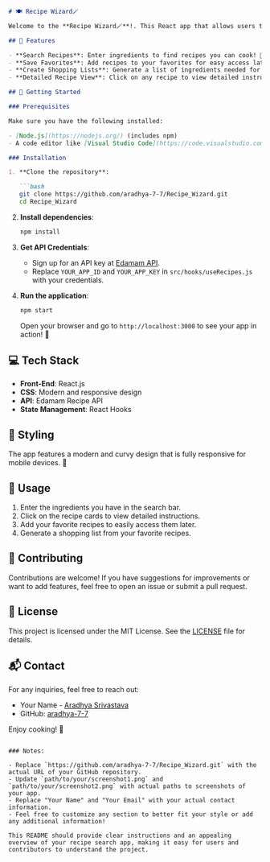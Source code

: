 
```markdown
# 🍽️ Recipe Wizard🪄

Welcome to the **Recipe Wizard🪄**!. This React app that allows users to search for delicious Indian recipes based on ingredients they have at home. You can save your favorite recipes and create a shopping list to make cooking easier and more fun! 

## 🌟 Features

- **Search Recipes**: Enter ingredients to find recipes you can cook! 🥘
- **Save Favorites**: Add recipes to your favorites for easy access later. ❤️
- **Create Shopping Lists**: Generate a list of ingredients needed for your favorite recipes. 🛒
- **Detailed Recipe View**: Click on any recipe to view detailed instructions and ingredients. 📖

## 🚀 Getting Started

### Prerequisites

Make sure you have the following installed:

- [Node.js](https://nodejs.org/) (includes npm)
- A code editor like [Visual Studio Code](https://code.visualstudio.com/)

### Installation

1. **Clone the repository**:

   ```bash
   git clone https://github.com/aradhya-7-7/Recipe_Wizard.git
   cd Recipe_Wizard
   ```

2. **Install dependencies**:

   ```bash
   npm install
   ```

3. **Get API Credentials**:
   - Sign up for an API key at [Edamam API](https://developer.edamam.com/).
   - Replace `YOUR_APP_ID` and `YOUR_APP_KEY` in `src/hooks/useRecipes.js` with your credentials.

4. **Run the application**:

   ```bash
   npm start
   ```

   Open your browser and go to `http://localhost:3000` to see your app in action! 🎉

## 💻 Tech Stack

- **Front-End**: React.js
- **CSS**: Modern and responsive design
- **API**: Edamam Recipe API
- **State Management**: React Hooks

## 🎨 Styling

The app features a modern and curvy design that is fully responsive for mobile devices. 🌈

## 📝 Usage

1. Enter the ingredients you have in the search bar.
2. Click on the recipe cards to view detailed instructions.
3. Add your favorite recipes to easily access them later.
4. Generate a shopping list from your favorite recipes.

## 🤝 Contributing

Contributions are welcome! If you have suggestions for improvements or want to add features, feel free to open an issue or submit a pull request.

## 📄 License

This project is licensed under the MIT License. See the [LICENSE](LICENSE) file for details.

## 📬 Contact

For any inquiries, feel free to reach out:

- Your Name - [Aradhya Srivastava](mailto:aradhya610@example.com)
- GitHub: [aradhya-7-7](https://github.com/aradhya-7-7)

Enjoy cooking! 🍳
```

### Notes:

- Replace `https://github.com/aradhya-7-7/Recipe_Wizard.git` with the actual URL of your GitHub repository.
- Update `path/to/your/screenshot1.png` and `path/to/your/screenshot2.png` with actual paths to screenshots of your app.
- Replace "Your Name" and "Your Email" with your actual contact information.
- Feel free to customize any section to better fit your style or add any additional information! 

This README should provide clear instructions and an appealing overview of your recipe search app, making it easy for users and contributors to understand the project.
